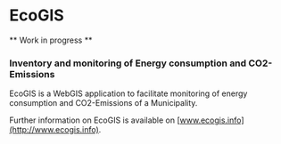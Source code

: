 # EcoGIS

** Work in progress **

### Inventory and monitoring of Energy consumption and CO2-Emissions
EcoGIS is a WebGIS application to facilitate monitoring of energy consumption and CO2-Emissions of a Municipality. 

Further information on EcoGIS is available on [www.ecogis.info](http://www.ecogis.info).

